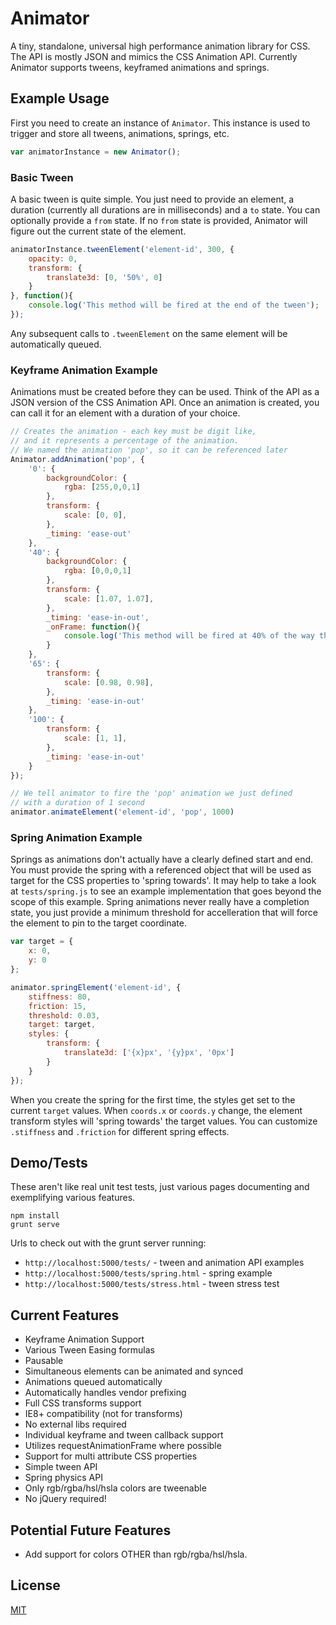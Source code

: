 # Animator

A tiny, standalone, universal high performance animation library for CSS.  The API is
mostly JSON and mimics the CSS Animation API.  Currently Animator supports
tweens, keyframed animations and springs.

## Example Usage

First you need to create an instance of `Animator`.  This instance is used to
trigger and store all tweens, animations, springs, etc.


```js
var animatorInstance = new Animator();
```

### Basic Tween

A basic tween is quite simple.  You just need to provide an element, a duration
(currently all durations are in milliseconds) and a `to` state.  You can
optionally provide a `from` state.  If no `from` state is provided, Animator
will figure out the current state of the element.

```js
animatorInstance.tweenElement('element-id', 300, {
    opacity: 0,
    transform: {
        translate3d: [0, '50%', 0]
    }
}, function(){
    console.log('This method will be fired at the end of the tween');
});
```

Any subsequent calls to `.tweenElement` on the same element will be
automatically queued.


### Keyframe Animation Example

Animations must be created before they can be used.  Think of the API as a JSON
version of the CSS Animation API.  Once an animation is created, you can call it
for an element with a duration of your choice.

```js
// Creates the animation - each key must be digit like,
// and it represents a percentage of the animation.
// We named the animation 'pop', so it can be referenced later
Animator.addAnimation('pop', {
    '0': {
        backgroundColor: {
            rgba: [255,0,0,1]
        },
        transform: {
            scale: [0, 0],
        },
        _timing: 'ease-out'
    },
    '40': {
        backgroundColor: {
            rgba: [0,0,0,1]
        },
        transform: {
            scale: [1.07, 1.07],
        },
        _timing: 'ease-in-out',
        _onFrame: function(){
            console.log('This method will be fired at 40% of the way through the animation');
        }
    },
    '65': {
        transform: {
            scale: [0.98, 0.98],
        },
        _timing: 'ease-in-out'
    },
    '100': {
        transform: {
            scale: [1, 1],
        },
        _timing: 'ease-in-out'
    }
});

// We tell animator to fire the 'pop' animation we just defined
// with a duration of 1 second
animator.animateElement('element-id', 'pop', 1000)
```


### Spring Animation Example

Springs as animations don't actually have a clearly defined start and end.  You
must provide the spring with a referenced object that will be used as target
for the CSS properties to 'spring towards'.  It may help to take a look at
`tests/spring.js` to see an example implementation that goes beyond the scope
of this example.  Spring animations never really have a completion state, you
just provide a minimum threshold for accelleration that will force the element
to pin to the target coordinate.

```js
var target = {
    x: 0,
    y: 0
};

animator.springElement('element-id', {
    stiffness: 80,
    friction: 15,
    threshold: 0.03,
    target: target,
    styles: {
        transform: {
            translate3d: ['{x}px', '{y}px', '0px']
        }
    }
});
```

When you create the spring for the first time, the styles get set to the
current `target` values.  When `coords.x` or `coords.y` change, the element
transform styles will 'spring towards' the target values.  You can customize
`.stiffness` and `.friction` for different spring effects.


## Demo/Tests

These aren't like real unit test tests, just various pages documenting and
exemplifying various features.

```
npm install
grunt serve
```

Urls to check out with the grunt server running:

* `http://localhost:5000/tests/` - tween and animation API examples
* `http://localhost:5000/tests/spring.html` - spring example
* `http://localhost:5000/tests/stress.html` - tween stress test


## Current Features

* Keyframe Animation Support
* Various Tween Easing formulas
* Pausable
* Simultaneous elements can be animated and synced
* Animations queued automatically
* Automatically handles vendor prefixing
* Full CSS transforms support
* IE8+ compatibility (not for transforms)
* No external libs required
* Individual keyframe and tween callback support
* Utilizes requestAnimationFrame where possible
* Support for multi attribute CSS properties
* Simple tween API
* Spring physics API
* Only rgb/rgba/hsl/hsla colors are tweenable
* No jQuery required!


## Potential Future Features

* Add support for colors OTHER than rgb/rgba/hsl/hsla.


## License

[MIT](http://en.wikipedia.org/wiki/MIT_License)
